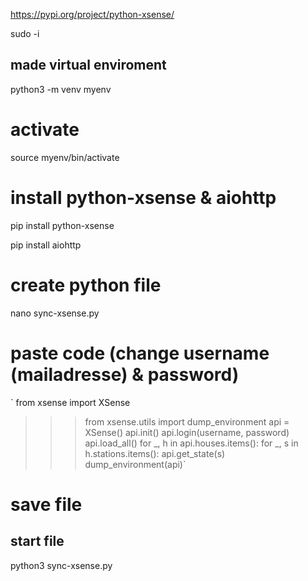 
https://pypi.org/project/python-xsense/

sudo -i

## made virtual enviroment

python3 -m venv myenv

# activate
source myenv/bin/activate

# install python-xsense & aiohttp

pip install python-xsense

pip install aiohttp

# create python file

nano sync-xsense.py

# paste code (change username (mailadresse) & password)


` from xsense import XSense
>>> from xsense.utils import dump_environment
>>> api = XSense()
>>> api.init()
>>> api.login(username, password)
>>> api.load_all()
>>> for _, h in api.houses.items():
>>>     for _, s in h.stations.items():
>>>         api.get_state(s)
>>> dump_environment(api)`



# save file

## start file
python3 sync-xsense.py


